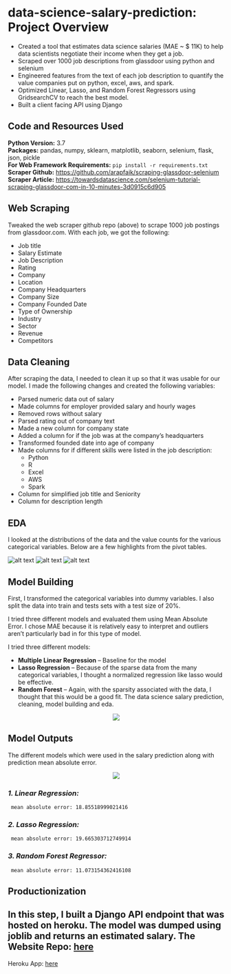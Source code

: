 # data-science-salary-prediction: Project Overview 

* Created a tool that estimates data science salaries (MAE ~ $ 11K) to help data scientists negotiate their income when they get a job.
* Scraped over 1000 job descriptions from glassdoor using python and selenium
* Engineered features from the text of each job description to quantify the value companies put on python, excel, aws, and spark. 
* Optimized Linear, Lasso, and Random Forest Regressors using GridsearchCV to reach the best model. 
* Built a client facing API using Django

## Code and Resources Used 
**Python Version:** 3.7  
**Packages:** pandas, numpy, sklearn, matplotlib, seaborn, selenium, flask, json, pickle  
**For Web Framework Requirements:**  ```pip install -r requirements.txt```  
**Scraper Github:** https://github.com/arapfaik/scraping-glassdoor-selenium  
**Scraper Article:** https://towardsdatascience.com/selenium-tutorial-scraping-glassdoor-com-in-10-minutes-3d0915c6d905 

## Web Scraping
Tweaked the web scraper github repo (above) to scrape 1000 job postings from glassdoor.com. With each job, we got the following:
*	Job title
*	Salary Estimate
*	Job Description
*	Rating
*	Company 
*	Location
*	Company Headquarters 
*	Company Size
*	Company Founded Date
*	Type of Ownership 
*	Industry
*	Sector
*	Revenue
*	Competitors 

## Data Cleaning
After scraping the data, I needed to clean it up so that it was usable for our model. I made the following changes and created the following variables:

*	Parsed numeric data out of salary 
*	Made columns for employer provided salary and hourly wages 
*	Removed rows without salary 
*	Parsed rating out of company text 
*	Made a new column for company state 
*	Added a column for if the job was at the company’s headquarters 
*	Transformed founded date into age of company 
*	Made columns for if different skills were listed in the job description:
    * Python  
    * R  
    * Excel  
    * AWS  
    * Spark 
*	Column for simplified job title and Seniority 
*	Column for description length 

## EDA
I looked at the distributions of the data and the value counts for the various categorical variables. Below are a few highlights from the pivot tables. 

![alt text](images/salary_by_job_title.PNG "Salary by Position")
![alt text](images/positions_by_state.png "Job Opportunities by State")
![alt text](images/correlation_visual.png "Correlations")

## Model Building 

First, I transformed the categorical variables into dummy variables. I also split the data into train and tests sets with a test size of 20%.   

I tried three different models and evaluated them using Mean Absolute Error. I chose MAE because it is relatively easy to interpret and outliers aren’t particularly bad in for this type of model.   

I tried three different models:
*	**Multiple Linear Regression** – Baseline for the model
*	**Lasso Regression** – Because of the sparse data from the many categorical variables, I thought a normalized regression like lasso would be effective.
*	**Random Forest** – Again, with the sparsity associated with the data, I thought that this would be a good fit. 
The data science salary prediction, cleaning, model building and eda.

<span style="display:block;text-align:center">![](images/ds_sal.png)</span>
  
## Model Outputs
The different models which were used in the salary prediction along with prediction mean absolute error.

<span style="display:block;text-align:center">![](images/mean_absolute_error.png)</span>

### *_1. Linear Regression:_*
	 mean absolute error: 18.85518999021416

### *_2. Lasso Regression:_*
	 mean absolute error: 19.665303712749914	
 
### *_3. Random Forest Regressor:_*
	 mean absolute error: 11.073154362416108

## Productionization 
In this step, I built a Django API endpoint that was hosted on heroku. The model was dumped using joblib and returns an estimated salary. 
The Website Repo: [here](https://github.com/shhubhxm/salary-priceprediction_website)
----
Heroku App: [here](http://jobsalaryprediction.herokuapp.com/)
